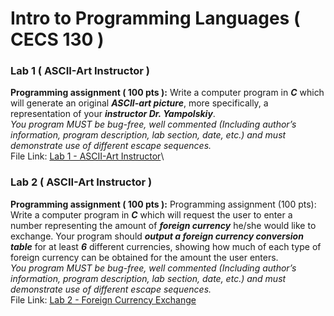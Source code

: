 # Intro to Programming Languages ( CECS 130 )

### Lab 1 ( ASCII-Art Instructor )
**Programming assignment ( 100 pts ):** Write a computer program in ***C*** which will generate an
original ***ASCII-art picture***, more specifically, a representation of your ***instructor Dr.
Yampolskiy***. \
*You program MUST be bug-free, well commented (Including author’s
information, program description, lab section, date, etc.) and must demonstrate use of
different escape sequences.*\
File Link: [Lab 1 - ASCII-Art Instructor](CECS%20130%20-%20Lab%20%231.c)\

### Lab 2 ( ASCII-Art Instructor )
**Programming assignment ( 100 pts ):** Programming assignment (100 pts): Write a computer program in ***C*** which will request
the user to enter a number representing the amount of ***foreign currency*** he/she would
like to exchange. Your program should ***output a foreign currency conversion table*** for at
least ***6*** different currencies, showing how much of each type of foreign currency can be
obtained for the amount the user enters.\
*You program MUST be bug-free, well commented (Including author’s
information, program description, lab section, date, etc.) and must demonstrate use of
different escape sequences.*\
File Link: [Lab 2 - Foreign Currency Exchange](CECS%20130%20-%20Lab%20%232.c)
